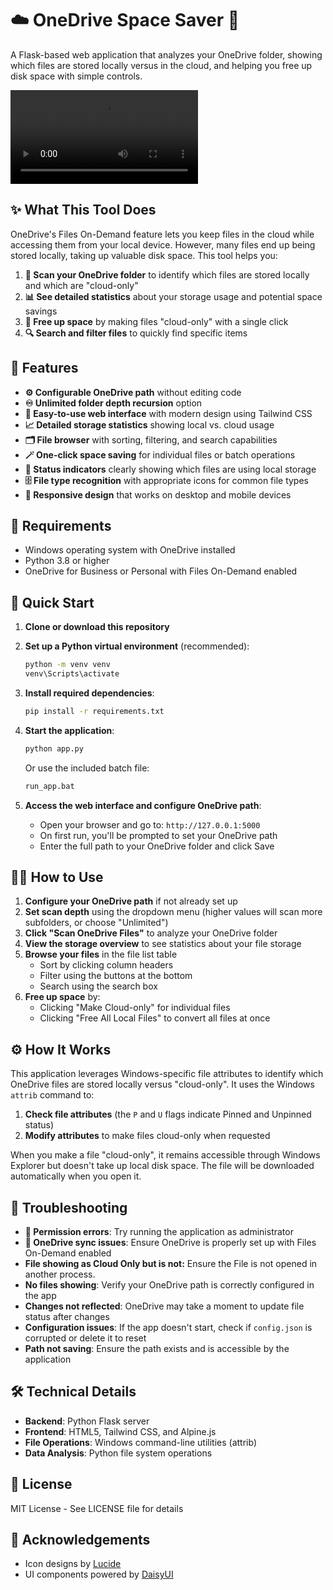 # ☁️ OneDrive Space Saver 🧹

A Flask-based web application that analyzes your OneDrive folder, showing which files are stored locally versus in the cloud, and helping you free up disk space with simple controls.

![OneDrive Analyzer Screenshot](docs/Demo.mov)

## ✨ What This Tool Does

OneDrive's Files On-Demand feature lets you keep files in the cloud while accessing them from your local device. However, many files end up being stored locally, taking up valuable disk space. This tool helps you:

1.  **🔎 Scan your OneDrive folder** to identify which files are stored locally and which are "cloud-only"
2.  **📊 See detailed statistics** about your storage usage and potential space savings
3.  **🚀 Free up space** by making files "cloud-only" with a single click
4.  **🔍 Search and filter files** to quickly find specific items

## 🌟 Features

-   **⚙️ Configurable OneDrive path** without editing code
-   **♾️ Unlimited folder depth recursion** option
-   **🎨 Easy-to-use web interface** with modern design using Tailwind CSS
-   **📈 Detailed storage statistics** showing local vs. cloud usage
-   **🗂️ File browser** with sorting, filtering, and search capabilities
-   **🪄 One-click space saving** for individual files or batch operations
-   **🚦 Status indicators** clearly showing which files are using local storage
-   **🗄️ File type recognition** with appropriate icons for common file types
-   **📱 Responsive design** that works on desktop and mobile devices

## 🧰 Requirements

-   Windows operating system with OneDrive installed
-   Python 3.8 or higher
-   OneDrive for Business or Personal with Files On-Demand enabled

## 🚀 Quick Start

1.  **Clone or download this repository**

2.  **Set up a Python virtual environment** (recommended):

    ```bash
    python -m venv venv
    venv\Scripts\activate
    ```

3.  **Install required dependencies**:

    ```bash
    pip install -r requirements.txt
    ```

4.  **Start the application**:

    ```bash
    python app.py
    ```

    Or use the included batch file:

    ```bash
    run_app.bat
    ```

5.  **Access the web interface and configure OneDrive path**:

    -   Open your browser and go to: `http://127.0.0.1:5000`
    -   On first run, you'll be prompted to set your OneDrive path
    -   Enter the full path to your OneDrive folder and click Save

## 🧑‍💻 How to Use

1.  **Configure your OneDrive path** if not already set up
2.  **Set scan depth** using the dropdown menu (higher values will scan more subfolders, or choose "Unlimited")
3.  **Click "Scan OneDrive Files"** to analyze your OneDrive folder
4.  **View the storage overview** to see statistics about your file storage
5.  **Browse your files** in the file list table
    -   Sort by clicking column headers
    -   Filter using the buttons at the bottom
    -   Search using the search box
6.  **Free up space** by:
    -   Clicking "Make Cloud-only" for individual files
    -   Clicking "Free All Local Files" to convert all files at once

## ⚙️ How It Works

This application leverages Windows-specific file attributes to identify which OneDrive files are stored locally versus "cloud-only". It uses the Windows `attrib` command to:

1.  **Check file attributes** (the `P` and `U` flags indicate Pinned and Unpinned status)
2.  **Modify attributes** to make files cloud-only when requested

When you make a file "cloud-only", it remains accessible through Windows Explorer but doesn't take up local disk space. The file will be downloaded automatically when you open it.

## 🐛 Troubleshooting

-   **🚫 Permission errors**: Try running the application as administrator
-   **🔄 OneDrive sync issues**: Ensure OneDrive is properly set up with Files On-Demand enabled
-   **File showing as Cloud Only but is not:** Ensure the File is not opened in another process.
-   **No files showing**: Verify your OneDrive path is correctly configured in the app
-   **Changes not reflected**: OneDrive may take a moment to update file status after changes
-   **Configuration issues**: If the app doesn't start, check if `config.json` is corrupted or delete it to reset
-   **Path not saving**: Ensure the path exists and is accessible by the application

## 🛠️ Technical Details

-   **Backend**: Python Flask server
-   **Frontend**: HTML5, Tailwind CSS, and Alpine.js
-   **File Operations**: Windows command-line utilities (attrib)
-   **Data Analysis**: Python file system operations

## 📜 License

MIT License - See LICENSE file for details

## 🙏 Acknowledgements

-   Icon designs by [Lucide](https://lucide.dev/)
-   UI components powered by [DaisyUI](https://daisyui.com/)